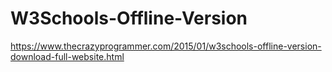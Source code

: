 # W3Schools-Offline-Version
https://www.thecrazyprogrammer.com/2015/01/w3schools-offline-version-download-full-website.html
